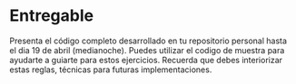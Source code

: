 # Entregable
Presenta el código completo desarrollado en tu repositorio personal hasta el dia 19 de abril  (medianoche). Puedes utilizar el codigo de muestra para ayudarte a guiarte para estos  ejercicios. Recuerda que debes interiorizar estas reglas, técnicas para futuras implementaciones.
